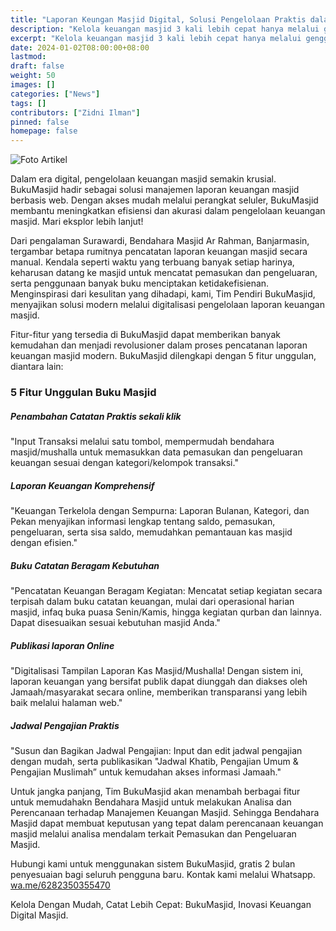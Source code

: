 ```yaml
---
title: "Laporan Keungan Masjid Digital, Solusi Pengelolaan Praktis dalam Genggaman"
description: "Kelola keuangan masjid 3 kali lebih cepat hanya melalui genggaman anda, Revolusi Laporan Keuangan Masjid: Inovasi digital kami melalui BukuMasjid."
excerpt: "Kelola keuangan masjid 3 kali lebih cepat hanya melalui genggaman anda, Revolusi Laporan Keuangan Masjid: Inovasi digital kami melalui BukuMasjid."
date: 2024-01-02T08:00:00+08:00
lastmod:
draft: false
weight: 50
images: []
categories: ["News"]
tags: []
contributors: ["Zidni Ilman"]
pinned: false
homepage: false
---
```


![Foto Artikel ](/images/blog/2024-01-19-laporan-keuangan-masjid-digital.png "Foto Artikel")

Dalam era digital, pengelolaan keuangan masjid semakin krusial. BukuMasjid hadir sebagai solusi manajemen laporan keuangan masjid berbasis web. Dengan akses mudah melalui perangkat seluler, BukuMasjid membantu meningkatkan efisiensi dan akurasi dalam pengelolaan keuangan masjid. Mari eksplor lebih lanjut!

Dari pengalaman Surawardi, Bendahara Masjid Ar Rahman, Banjarmasin, tergambar betapa rumitnya pencatatan laporan keuangan masjid secara manual. Kendala seperti waktu yang terbuang banyak setiap harinya, keharusan datang ke masjid untuk mencatat pemasukan dan pengeluaran, serta penggunaan banyak buku menciptakan ketidakefisienan. Menginspirasi dari kesulitan yang dihadapi, kami, Tim Pendiri BukuMasjid, menyajikan solusi modern melalui digitalisasi pengelolaan laporan keuangan masjid.

Fitur-fitur yang tersedia di BukuMasjid dapat memberikan banyak kemudahan dan menjadi revolusioner dalam proses pencatanan laporan keuangan masjid modern. BukuMasjid dilengkapi dengan 5 fitur unggulan, diantara lain:

### 5 Fitur Unggulan Buku Masjid

##### Penambahan Catatan Praktis sekali klik
"Input Transaksi melalui satu tombol, mempermudah bendahara masjid/mushalla untuk memasukkan data pemasukan dan pengeluaran keuangan sesuai dengan kategori/kelompok transaksi."

##### Laporan Keuangan Komprehensif
"Keuangan Terkelola dengan Sempurna: Laporan Bulanan, Kategori, dan Pekan menyajikan informasi lengkap tentang saldo, pemasukan, pengeluaran, serta sisa saldo, memudahkan pemantauan kas masjid dengan efisien."

##### Buku Catatan Beragam Kebutuhan
"Pencatatan Keuangan Beragam Kegiatan: Mencatat setiap kegiatan secara terpisah dalam buku catatan keuangan, mulai dari operasional harian masjid, infaq buka puasa Senin/Kamis, hingga kegiatan qurban dan lainnya. Dapat disesuaikan sesuai kebutuhan masjid Anda."

##### Publikasi laporan Online
"Digitalisasi Tampilan Laporan Kas Masjid/Mushalla! Dengan sistem ini, laporan keuangan yang bersifat publik dapat diunggah dan diakses oleh Jamaah/masyarakat secara online, memberikan transparansi yang lebih baik melalui halaman web."

##### Jadwal Pengajian Praktis
"Susun dan Bagikan Jadwal Pengajian: Input dan edit jadwal pengajian dengan mudah, serta publikasikan "Jadwal Khatib, Pengajian Umum & Pengajian Muslimah” untuk kemudahan akses informasi Jamaah."

Untuk jangka panjang, Tim BukuMasjid akan menambah berbagai fitur untuk memudahakn Bendahara Masjid untuk melakukan Analisa dan Perencanaan terhadap Manajemen Keuangan Masjid. Sehingga Bendahara Masjid dapat membuat keputusan yang tepat dalam perencanaan keuangan masjid melalui analisa mendalam terkait Pemasukan dan Pengeluaran Masjid.

Hubungi kami untuk menggunakan sistem BukuMasjid, gratis 2 bulan penyesuaian bagi seluruh pengguna baru. Kontak kami melalui Whatsapp.  <a href="https://wa.me/6282350355470" target="_blank">wa.me/6282350355470</a>

Kelola Dengan Mudah, Catat Lebih Cepat: BukuMasjid, Inovasi Keuangan Digital Masjid.